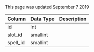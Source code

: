 This page was updated September 7 2019

| Column   | Data Type | Description |
| -------- | --------- | ----------- |
| id       | int       |             |
| slot_id  | smallint  |             |
| spell_id | smallint  |             |